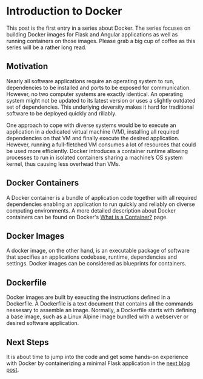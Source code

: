 <!--
date=2022-06-27
topic=Docker
series=Docker
series_section=1
summary=Provides a high-level introduction to Docker an its terminology.
-->

# Introduction to Docker

This post is the first entry in a series about Docker. The series focuses on building Docker images for Flask and Angular applications as well as running containers on those images. Please grab a big cup of coffee as this series will be a rather long read.

## Motivation

Nearly all software applications require an operating system to run, dependencies to be installed and ports to be exposed for communication. However, no two computer systems are exactly identical. An operating system might not be updated to its latest version or uses a slightly outdated set of dependencies. This underlying deversity makes it hard for traditional software to be deployed quickly and riliably.

One approach to cope with diverse systems would be to execute an application in a dedicated virtual machine (VM), installing all required dependencies on that VM and finally execute the desired application. However, running a full-fletched VM consumes a lot of resources that could be used more efficiently. Docker introduces a container runtime allowing processes to run in isolated containers sharing a machine’s OS system kernel, thus causing less overhead than VMs.

## Docker Containers

A Docker container is a bundle of application code together with all required dependencies enabling an application to run quickly and reliably on diverse computing environments. A more detailed description about Docker containers can be found on Docker's [What is a Container?](https://www.docker.com/resources/what-container/) page.

## Docker Images

A docker image, on the other hand, is an executable package of software that specifies an applications codebase, runtime, dependencies and settings. Docker images can be considered as blueprints for containers.

## Dockerfile

Docker images are built by exeucting the instructions defined in a Dockerfile. A Dockerfile is a text document that contains all the commands nessesary to assemble an image. Normally, a Dockerfile starts with defining a base image, such as a Linux Alpine image bundled with a webserver or desired software application.

## Next Steps

It is about time to jump into the code and get some hands-on experience with Docker by containerizing a minimal Flask application in the [next blog post](/blog/guides/005_containerize_flask_applications/005_containerize_flask_applications.md).
